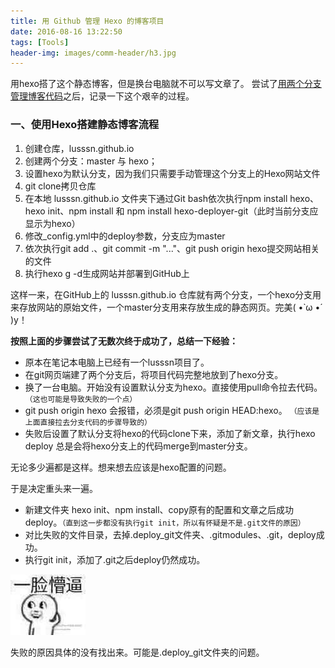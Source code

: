 ```yaml
---
title: 用 Github 管理 Hexo 的博客项目
date: 2016-08-16 13:22:50
tags: [Tools]
header-img: images/comm-header/h3.jpg
---
```

用hexo搭了这个静态博客，但是换台电脑就不可以写文章了。
尝试了[用两个分支管理博客代码](http://cnfeat.com/blog/2014/05/10/how-to-build-a-blog)之后，记录一下这个艰辛的过程。
<!-- more -->
### 一、使用Hexo搭建静态博客流程

1. 创建仓库，lusssn.github.io
2. 创建两个分支：master 与 hexo；
3. 设置hexo为默认分支，因为我们只需要手动管理这个分支上的Hexo网站文件
4. git clone拷贝仓库
5. 在本地 lusssn.github.io 文件夹下通过Git bash依次执行npm install hexo、hexo init、npm install 和 npm install hexo-deployer-git（此时当前分支应显示为hexo）
6. 修改_config.yml中的deploy参数，分支应为master
7. 依次执行git add .、git commit -m "..."、git push origin hexo提交网站相关的文件
8. 执行hexo g -d生成网站并部署到GitHub上

这样一来，在GitHub上的 lusssn.github.io 仓库就有两个分支，一个hexo分支用来存放网站的原始文件，一个master分支用来存放生成的静态网页。完美( •̀ ω •́ )y！

**按照上面的步骤尝试了无数次终于成功了，总结一下经验：**
* 原本在笔记本电脑上已经有一个lusssn项目了。
* 在git网页端建了两个分支后，将项目代码完整地放到了hexo分支。
* 换了一台电脑。开始没有设置默认分支为hexo。直接使用pull命令拉去代码。 `（这也可能是导致失败的一个点）`
* git push origin hexo 会报错，必须是git push origin HEAD:hexo。 `（应该是上面直接拉去分支代码的步骤导致的）`
* 失败后设置了默认分支将hexo的代码clone下来，添加了新文章，执行hexo deploy 总是会将hexo分支上的代码merge到master分支。

无论多少遍都是这样。想来想去应该是hexo配置的问题。

于是决定重头来一遍。

* 新建文件夹 hexo init、npm install、copy原有的配置和文章之后成功deploy。`（直到这一步都没有执行git init，所以有怀疑是不是.git文件的原因）`
* 对比失败的文件目录，去掉.deploy_git文件夹、.gitmodules、.git，deploy成功。
* 执行git init，添加了.git之后deploy仍然成功。

![](github-backup-hexo/mengb.jpg)     

失败的原因具体的没有找出来。可能是.deploy_git文件夹的问题。
